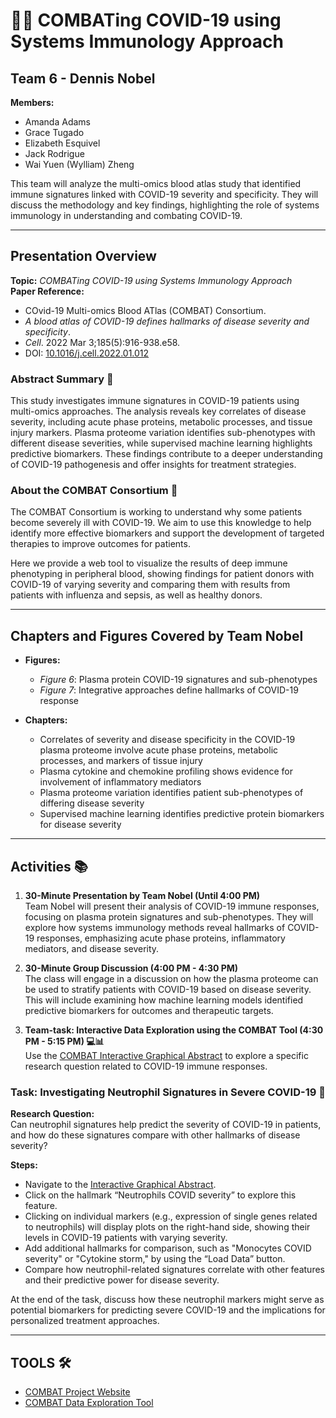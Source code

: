 # 💪🧬 COMBATing COVID-19 using Systems Immunology Approach

## Team 6 - Dennis Nobel

**Members:**
- Amanda Adams
- Grace Tugado
- Elizabeth Esquivel
- Jack Rodrigue
- Wai Yuen (Wylliam) Zheng

This team will analyze the multi-omics blood atlas study that identified immune signatures linked with COVID-19 severity and specificity. They will discuss the methodology and key findings, highlighting the role of systems immunology in understanding and combating COVID-19.

---

## Presentation Overview

**Topic:** *COMBATing COVID-19 using Systems Immunology Approach*  
**Paper Reference:**  
- COvid-19 Multi-omics Blood ATlas (COMBAT) Consortium.  
- *A blood atlas of COVID-19 defines hallmarks of disease severity and specificity*.  
- *Cell*. 2022 Mar 3;185(5):916-938.e58.  
- DOI: [10.1016/j.cell.2022.01.012](https://doi.org/10.1016/j.cell.2022.01.012)

### Abstract Summary 📄

This study investigates immune signatures in COVID-19 patients using multi-omics approaches. The analysis reveals key correlates of disease severity, including acute phase proteins, metabolic processes, and tissue injury markers. Plasma proteome variation identifies sub-phenotypes with different disease severities, while supervised machine learning highlights predictive biomarkers. These findings contribute to a deeper understanding of COVID-19 pathogenesis and offer insights for treatment strategies.

### About the COMBAT Consortium 💪

The COMBAT Consortium is working to understand why some patients become severely ill with COVID-19. We aim to use this knowledge to help identify more effective biomarkers and support the development of targeted therapies to improve outcomes for patients.

Here we provide a web tool to visualize the results of deep immune phenotyping in peripheral blood, showing findings for patient donors with COVID-19 of varying severity and comparing them with results from patients with influenza and sepsis, as well as healthy donors.

---

## Chapters and Figures Covered by Team Nobel

- **Figures:**  
  - *Figure 6*: Plasma protein COVID-19 signatures and sub-phenotypes  
  - *Figure 7*: Integrative approaches define hallmarks of COVID-19 response

- **Chapters:**  
  - Correlates of severity and disease specificity in the COVID-19 plasma proteome involve acute phase proteins, metabolic processes, and markers of tissue injury  
  - Plasma cytokine and chemokine profiling shows evidence for involvement of inflammatory mediators  
  - Plasma proteome variation identifies patient sub-phenotypes of differing disease severity  
  - Supervised machine learning identifies predictive protein biomarkers for disease severity

---

## Activities 📚

1. **30-Minute Presentation by Team Nobel (Until 4:00 PM)**  
   Team Nobel will present their analysis of COVID-19 immune responses, focusing on plasma protein signatures and sub-phenotypes. They will explore how systems immunology methods reveal hallmarks of COVID-19 responses, emphasizing acute phase proteins, inflammatory mediators, and disease severity.

2. **30-Minute Group Discussion (4:00 PM - 4:30 PM)**  
   The class will engage in a discussion on how the plasma proteome can be used to stratify patients with COVID-19 based on disease severity. This will include examining how machine learning models identified predictive biomarkers for outcomes and therapeutic targets.

3. **Team-task: Interactive Data Exploration using the COMBAT Tool (4:30 PM - 5:15 PM) 💻📊**  
   Use the [COMBAT Interactive Graphical Abstract](https://mlv.combat.ox.ac.uk/) to explore a specific research question related to COVID-19 immune responses.

### Task: Investigating Neutrophil Signatures in Severe COVID-19 🧬

**Research Question:**  
Can neutrophil signatures help predict the severity of COVID-19 in patients, and how do these signatures compare with other hallmarks of disease severity?

**Steps:**
- Navigate to the [Interactive Graphical Abstract](https://mlv.combat.ox.ac.uk/).
- Click on the hallmark “Neutrophils COVID severity” to explore this feature.
- Clicking on individual markers (e.g., expression of single genes related to neutrophils) will display plots on the right-hand side, showing their levels in COVID-19 patients with varying severity.
- Add additional hallmarks for comparison, such as "Monocytes COVID severity" or "Cytokine storm," by using the “Load Data” button.
- Compare how neutrophil-related signatures correlate with other features and their predictive power for disease severity.

At the end of the task, discuss how these neutrophil markers might serve as potential biomarkers for predicting severe COVID-19 and the implications for personalized treatment approaches.

---

## TOOLS 🛠️

- [COMBAT Project Website](https://www.combat.ox.ac.uk/)
- [COMBAT Data Exploration Tool](https://mlv.combat.ox.ac.uk/)

